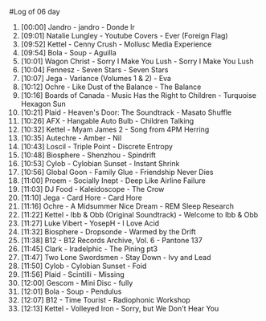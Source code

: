 #Log of 06 day

1. [00:00] Jandro - jandro - Donde Ir
1. [09:01] Natalie Lungley - Youtube Covers - Ever (Foreign Flag)
1. [09:52] Kettel - Cenny Crush - Mollusc Media Experience
1. [09:54] Bola - Soup - Aguilla
1. [10:01] Wagon Christ - Sorry I Make You Lush - Sorry I Make You Lush
1. [10:04] Fennesz - Seven Stars - Seven Stars
1. [10:07] Jega - Variance (Volumes 1 & 2) - Eva
1. [10:12] Ochre - Like Dust of the Balance - The Balance
1. [10:16] Boards of Canada - Music Has the Right to Children - Turquoise Hexagon Sun
1. [10:21] Plaid - Heaven's Door: The Soundtrack - Masato Shuffle
1. [10:26] AFX - Hangable Auto Bulb - Children Talking
1. [10:32] Kettel - Myam James 2 - Song from 4PM Herring
1. [10:35] Autechre - Amber - Nil
1. [10:43] Loscil - Triple Point - Discrete Entropy
1. [10:48] Biosphere - Shenzhou - Spindrift
1. [10:53] Cylob - Cylobian Sunset - Instant Shrink
1. [10:56] Global Goon - Family Glue - Friendship Never Dies
1. [11:00] Proem - Socially Inept - Deep Like Airline Failure
1. [11:03] DJ Food - Kaleidoscope - The Crow
1. [11:10] Jega - Card Hore - Card Hore
1. [11:16] Ochre - A Midsummer Nice Dream - REM Sleep Research
1. [11:22] Kettel - Ibb & Obb (Original Soundtrack) - Welcome to Ibb & Obb
1. [11:27] Luke Vibert - YosepH - I Love Acid
1. [11:32] Biosphere - Dropsonde - Warmed by the Drift
1. [11:38] B12 - B12 Records Archive, Vol. 6 - Pantone 137
1. [11:45] Clark - Iradelphic - The Pining pt3
1. [11:47] Two Lone Swordsmen - Stay Down - Ivy and Lead
1. [11:50] Cylob - Cylobian Sunset - Foid
1. [11:56] Plaid - Scintilli - Missing
1. [12:00] Gescom - Mini Disc - fully
1. [12:01] Bola - Soup - Pendulus
1. [12:07] B12 - Time Tourist - Radiophonic Workshop
1. [12:13] Kettel - Volleyed Iron - Sorry, but We Don't Hear You

